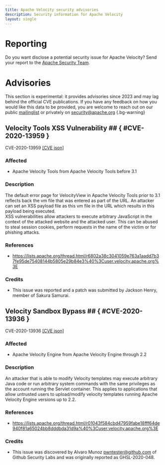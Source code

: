 ```yaml
---
title: Apache Velocity security advisories
description: Security information for Apache Velocity
layout: single
---
```


# Reporting

Do you want disclose a potential security issue for Apache Velocity? Send your report to the [Apache Security Team](mailto:security@apache.org).

# Advisories

This section is experimental: it provides advisories since 2023 and may lag behind the official CVE publications. If you have any feedback on how you would like this data to be provided, you are welcome to reach out on our public [mailinglist](/mailinglist) or privately on [security@apache.org](mailto:security@apache.org)
{.bg-warning}

## Velocity Tools XSS Vulnerability ## { #CVE-2020-13959 }

CVE-2020-13959 [\[CVE json\]](./CVE-2020-13959.cve.json)

### Affected

* Apache Velocity Tools from Apache Velocity Tools before 3.1


### Description

The default error page for VelocityView in Apache Velocity Tools prior to 3.1 reflects back the vm file that was entered as part of the URL.  An attacker can set an XSS payload file as this vm file in the URL which results in this payload being executed.   
XSS vulnerabilities allow attackers to execute arbitrary JavaScript in the context of the attacked website and the attacked user. This can be abused to steal session cookies, perform requests in the name of the victim or for phishing attacks.

### References
* https://lists.apache.org/thread.html/r6802a38c3041059e763a1aadd7b37fe95de75408144b5805e29b84e3%40%3Cuser.velocity.apache.org%3E


### Credits
* This issue was reported and a patch was submitted by Jackson Henry, member of Sakura Samurai.


## Velocity Sandbox Bypass ## { #CVE-2020-13936 }

CVE-2020-13936 [\[CVE json\]](./CVE-2020-13936.cve.json)

### Affected

* Apache Velocity Engine from Apache Velocity Engine through 2.2


### Description

An attacker that is able to modify Velocity templates may execute arbitrary Java code or run arbitrary system commands with the same privileges as the account running the Servlet container.  This applies to applications that allow untrusted users to upload/modify velocity templates running Apache Velocity Engine versions up to 2.2.

### References
* https://lists.apache.org/thread.html/r01043f584cbd47959fabe18fff64de940f81a65024bb8dddbda31d9a%40%3Cuser.velocity.apache.org%3E


### Credits
* This issue was discovered by Alvaro Munoz pwntester@github.com of Github Security Labs and was originally reported as GHSL-2020-048.
